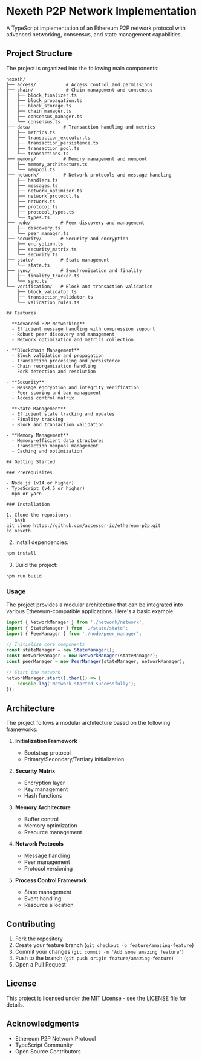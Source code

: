 # Nexeth P2P Network Implementation

A TypeScript implementation of an Ethereum P2P network protocol with advanced networking, consensus, and state management capabilities.

## Project Structure

The project is organized into the following main components:

```
nexeth/
├── access/           # Access control and permissions
├── chain/            # Chain management and consensus
│   ├── block_finalizer.ts
│   ├── block_propagation.ts
│   ├── block_storage.ts
│   ├── chain_manager.ts
│   ├── consensus_manager.ts
│   └── consensus.ts
├── data/            # Transaction handling and metrics
│   ├── metrics.ts
│   ├── transaction_executor.ts
│   ├── transaction_persistence.ts
│   ├── transaction_pool.ts
│   └── transactions.ts
├── memory/          # Memory management and mempool
│   ├── memory_architecture.ts
│   └── mempool.ts
├── network/         # Network protocols and message handling
│   ├── handlers.ts
│   ├── messages.ts
│   ├── network_optimizer.ts
│   ├── network_protocol.ts
│   ├── network.ts
│   ├── protocol.ts
│   ├── protocol_types.ts
│   └── types.ts
├── node/           # Peer discovery and management
│   ├── discovery.ts
│   └── peer_manager.ts
├── security/       # Security and encryption
│   ├── encryption.ts
│   ├── security_matrix.ts
│   └── security.ts
├── state/          # State management
│   └── state.ts
├── sync/           # Synchronization and finality
│   ├── finality_tracker.ts
│   └── sync.ts
└── verification/   # Block and transaction validation
    ├── block_validator.ts
    ├── transaction_validator.ts
    └── validation_rules.ts

## Features

- **Advanced P2P Networking**
  - Efficient message handling with compression support
  - Robust peer discovery and management
  - Network optimization and metrics collection

- **Blockchain Management**
  - Block validation and propagation
  - Transaction processing and persistence
  - Chain reorganization handling
  - Fork detection and resolution

- **Security**
  - Message encryption and integrity verification
  - Peer scoring and ban management
  - Access control matrix

- **State Management**
  - Efficient state tracking and updates
  - Finality tracking
  - Block and transaction validation

- **Memory Management**
  - Memory-efficient data structures
  - Transaction mempool management
  - Caching and optimization

## Getting Started

### Prerequisites

- Node.js (v14 or higher)
- TypeScript (v4.5 or higher)
- npm or yarn

### Installation

1. Clone the repository:
```bash
git clone https://github.com/accessor-io/ethereum-p2p.git
cd nexeth
```

2. Install dependencies:
```bash
npm install
```

3. Build the project:
```bash
npm run build
```

### Usage

The project provides a modular architecture that can be integrated into various Ethereum-compatible applications. Here's a basic example:

```typescript
import { NetworkManager } from './network/network';
import { StateManager } from './state/state';
import { PeerManager } from './node/peer_manager';

// Initialize core components
const stateManager = new StateManager();
const networkManager = new NetworkManager(stateManager);
const peerManager = new PeerManager(stateManager, networkManager);

// Start the network
networkManager.start().then(() => {
    console.log('Network started successfully');
});
```

## Architecture

The project follows a modular architecture based on the following frameworks:

1. **Initialization Framework**
   - Bootstrap protocol
   - Primary/Secondary/Tertiary initialization

2. **Security Matrix**
   - Encryption layer
   - Key management
   - Hash functions

3. **Memory Architecture**
   - Buffer control
   - Memory optimization
   - Resource management

4. **Network Protocols**
   - Message handling
   - Peer management
   - Protocol versioning

5. **Process Control Framework**
   - State management
   - Event handling
   - Resource allocation

## Contributing

1. Fork the repository
2. Create your feature branch (`git checkout -b feature/amazing-feature`)
3. Commit your changes (`git commit -m 'Add some amazing feature'`)
4. Push to the branch (`git push origin feature/amazing-feature`)
5. Open a Pull Request

## License

This project is licensed under the MIT License - see the [LICENSE](LICENSE) file for details.

## Acknowledgments

- Ethereum P2P Network Protocol
- TypeScript Community
- Open Source Contributors 
